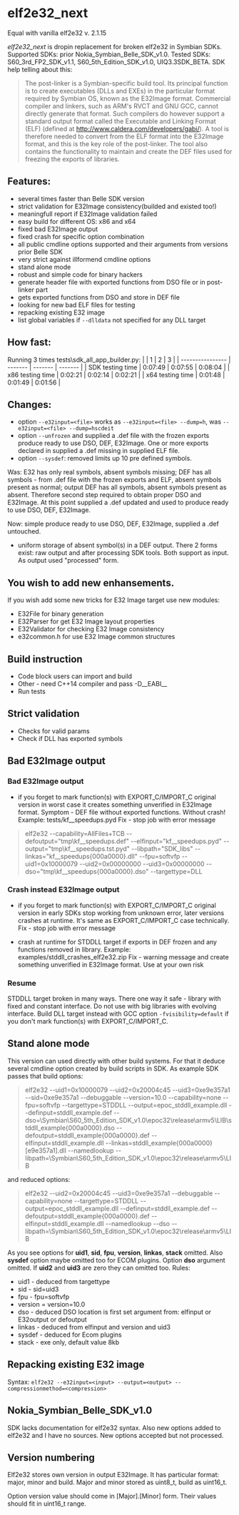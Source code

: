 
# elf2e32_next

Equal with vanilla elf2e32 v. 2.1.15

*elf2e32_next* is dropin replacement for broken elf2e32 in Symbian SDKs.
Supported SDKs: prior Nokia_Symbian_Belle_SDK_v1.0.
Tested SDKs: S60_3rd_FP2_SDK_v1.1, S60_5th_Edition_SDK_v1.0, UIQ3.3SDK_BETA.
SDK help telling about this:

> The post-linker is a Symbian-specific build tool. Its principal
> function is to create executables (DLLs and EXEs) in the particular
> format required by Symbian OS, known as the E32Image format.
> Commercial compiler and linkers, such as ARM's RVCT and GNU GCC,
> cannot directly generate that format. Such compilers do however
> support a standard output format called the Executable and Linking
> Format (ELF) (defined at http://www.caldera.com/developers/gabi/). A
> tool is therefore needed to convert from the ELF format into the
> E32Image format, and this is the key role of the post-linker. The tool
> also contains the functionality to maintain and create the DEF files
> used for freezing the exports of libraries.

## Features:
 - several times faster than Belle SDK version
 - strict validation for E32Image consistency(builded and existed too!)
 - meaningfull report if E32Image validation failed
 - easy build for different OS: x86 and x64
 - fixed bad E32Image output
 - fixed crash for specific option combination
 - all public cmdline options supported and their arguments from versions prior Belle SDK
 - very strict against illformend cmdline options
 - stand alone mode
 - robust and simple code for binary hackers
 - generate header file with exported functions from DSO file or in post-linker part
 - gets exported functions from DSO and store in DEF file
 - looking for new bad ELF files for testing
 - repacking existing E32 image
 - list global variables if `--dlldata` not specified for any DLL target

## How fast:
Running 3 times tests\sdk_all_app_builder.py:
|                  |    1    |    2    |    3    |
| ---------------- | ------- | ------- | ------- |
| SDK testing time | 0:07:49 | 0:07:55 | 0:08:04 |
| x86 testing time | 0:02:21 | 0:02:14 | 0:02:21 |
| x64 testing time | 0:01:48 | 0:01:49 | 0:01:56 |

## Changes:
 - option `--e32input=<file>` works as `--e32input=<file> --dump=h`, was `--e32input=<file> --dump=hscdeit`
 - option `--unfrozen` and supplied a .def file with the frozen exports produce ready to use DSO, DEF, E32Image. One or more exports declared in supplied a .def missing in supplied ELF file.
 - option `--sysdef`: removed limits up 10 pre defined symbols.

Was: E32 has only real symbols, absent symbols missing; DEF has all symbols - from .def file with the frozen exports and ELF, absent symbols present as normal; output DEF has all symbols, absent symbols present as absent. Therefore second step required to obtain proper DSO and E32Image. At this point supplied a .def updated and used to produce ready to use DSO, DEF, E32Image.

Now: simple produce ready to use DSO, DEF, E32Image, supplied a .def untouched.
 - uniform storage of absent symbol(s) in a DEF output. There 2 forms exist: raw output and after processing SDK tools. Both support as input. As output used "processed" form.

## You wish to add new enhansements.
If you wish add some new tricks for E32 Image target use new modules:
 - E32File for binary generation
 - E32Parser for get E32 Image layout properties
 - E32Validator for checking E32 Image consistency
 - e32common.h for use E32 Image common structures

## Build instruction
 - Code block users can import and build
 - Other - need C++14 compiler and pass -D__EABI__
 - Run tests

## Strict validation
 - Checks for valid params
 - Check if DLL has exported symbols

## Bad E32Image output
### Bad E32Image output
 - if you forget to mark function(s) with EXPORT_C/IMPORT_C original version in worst case it creates something unverified in E32Image format. Symptom - DEF file without exported functions. Without crash! Example: tests/kf__speedups.pyd
Fix - stop job with error message

> elf2e32 --capability=AllFiles+TCB --defoutput="tmp\kf__speedups.def" --elfinput="kf__speedups.pyd" --output="tmp\kf__speedups.tst.pyd" --libpath="SDK_libs" --linkas="kf__speedups{000a0000}.dll" --fpu=softvfp --uid1=0x10000079 --uid2=0x00000000  --uid3=0x00000000 --dso="tmp\kf__speedups{000a0000}.dso" --targettype=DLL

### Crash instead E32Image output
 - if you forget to mark function(s) with EXPORT_C/IMPORT_C original version in early SDKs stop working from unknown error, later versions crashes at runtime. It's same as EXPORT_C/IMPORT_C case technically.
Fix - stop job with error message

 - crash at runtime for STDDLL target if exports in DEF frozen and any functions removed in library. Example: examples/stddll_crashes_elf2e32.zip
Fix - warning message and create something unverified in E32Image format. Use at your own risk

### Resume
STDDLL target broken in many ways. There one way it safe - library with fixed and constant interface. Do not use with big libraries with evolving interface. Build DLL target instead with GCC option `-fvisibility=default` if you don't mark function(s) with EXPORT_C/IMPORT_C.

## Stand alone mode
This version can used directly with other build systems. For that it deduce several cmdline option created by build scripts in SDK. As example SDK passes that build options:
> elf2e32 --uid1=0x10000079 --uid2=0x20004c45 --uid3=0xe9e357a1 --sid=0xe9e357a1 --debuggable --version=10.0 --capability=none --fpu=softvfp --targettype=STDDLL --output=epoc_stddll_example.dll --definput=stddll_example.def --dso=\Symbian\S60_5th_Edition_SDK_v1.0\epoc32\release\armv5\LIB\stddll_example{000a0000}.dso --defoutput=stddll_example{000a0000}.def --elfinput=stddll_example.dll --linkas=stddll_example{000a0000}[e9e357a1].dll --namedlookup --libpath=\Symbian\S60_5th_Edition_SDK_v1.0\epoc32\release\armv5\LIB

and reduced options:
> elf2e32 --uid2=0x20004c45 --uid3=0xe9e357a1 --debuggable --capability=none --targettype=STDDLL --output=epoc_stddll_example.dll --definput=stddll_example.def --defoutput=stddll_example{000a0000}.def --elfinput=stddll_example.dll --namedlookup --dso --libpath=\Symbian\S60_5th_Edition_SDK_v1.0\epoc32\release\armv5\LIB

As you see options for **uid1**, **sid**, **fpu**, **version**, **linkas**, **stack** omitted. Also **sysdef** option maybe omitted too for ECOM plugins. Option **dso** argument omitted. If **uid2** and **uid3** are zero they can omitted too. Rules:
 - uid1 - deduced from targettype
 - sid - sid=uid3
 - fpu - fpu=softvfp
 - version = version=10.0
 - dso - deduced DSO location is first set argument from: elfinput or E32output or defoutput
 - linkas - deduced from elfinput and version and uid3
 - sysdef - deduced for Ecom plugins
 - stack - exe only, default value 8kb

## Repacking existing E32 image
Syntax: `elf2e32 --e32input=<input> --output=<output> --compressionmethod=<compression>`

## Nokia_Symbian_Belle_SDK_v1.0
SDK lacks documentation for elf2e32 syntax. Also new options added to elf2e32 and I have no sources. New options accepted but not processed.

## Version numbering
Elf2e32 stores own version in output E32Image.
It has particular format: major, minor and build. Major and minor stored as uint8_t, build as uint16_t.

Option version value should come in [Major].[Minor] form. Their values should fit in uint16_t range.
